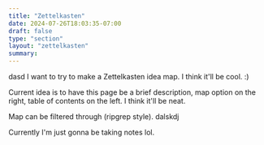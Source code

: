 ```yaml
---
title: "Zettelkasten"
date: 2024-07-26T18:03:35-07:00
draft: false
type: "section"
layout: "zettelkasten"
summary:
---
```

dasd
I want to try to make a Zettelkasten idea map. I think it'll be cool. :)

Current idea is to have this page be a brief description, map option on the right, table of contents on the left. I think it'll be neat.

Map can be filtered through (ripgrep style).
dalskdj

Currently I'm just gonna be taking notes lol.
